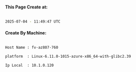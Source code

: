 
   
#### This Page Create at:

```bash

2025-07-04 - 11:49:47 UTC

```

#### Create By Machine:

```bash

Host Name : fv-az807-760

platform  : Linux-6.11.0-1015-azure-x86_64-with-glibc2.39

Ip Local  : 10.1.0.120

```

